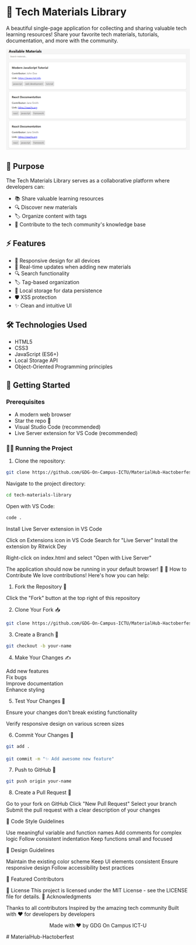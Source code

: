 # 🚀 Tech Materials Library

A beautiful single-page application for collecting and sharing valuable tech learning resources! Share your favorite tech materials, tutorials, documentation, and more with the community.

![Tech Materials Library]({295A63BA-5192-4BF7-B0B4-32F8D9A4C4B5}.png)
## 🎯 Purpose

The Tech Materials Library serves as a collaborative platform where developers can:
- 📚 Share valuable learning resources
- 🔍 Discover new materials
- 🏷️ Organize content with tags
- 🤝 Contribute to the tech community's knowledge base

## ⚡ Features

- 📱 Responsive design for all devices
- 🔄 Real-time updates when adding new materials
- 🔍 Search functionality
- 🏷️ Tag-based organization
- 💾 Local storage for data persistence
- 🛡️ XSS protection
- ✨ Clean and intuitive UI

## 🛠️ Technologies Used

- HTML5
- CSS3
- JavaScript (ES6+)
- Local Storage API
- Object-Oriented Programming principles

## 🚀 Getting Started

### Prerequisites

- A modern web browser
- Star the repo 🌟
- Visual Studio Code (recommended)
- Live Server extension for VS Code (recommended)

### 🏃‍♂️ Running the Project

1. Clone the repository:
```bash
git clone https://github.com/GDG-On-Campus-ICTU/MaterialHub-Hactoberfest.git
```
Navigate to the project directory:
```bash
cd tech-materials-library
```
Open with VS Code:
```bash
code .
```
Install Live Server extension in VS Code

Click on Extensions icon in VS Code
Search for "Live Server"
Install the extension by Ritwick Dey


Right-click on index.html and select "Open with Live Server"

The application should now be running in your default browser! 🎉
🤝 How to Contribute
We love contributions! Here's how you can help:
1. Fork the Repository 🍴

Click the "Fork" button at the top right of this repository

2. Clone Your Fork 📥
```bash
git clone https://github.com/GDG-On-Campus-ICTU/MaterialHub-Hactoberfest.git
```
3. Create a Branch 🌿
```bash 
git checkout -b your-name
```
4. Make Your Changes ✍️

Add new features    
Fix bugs   
Improve documentation   
Enhance styling   

5. Test Your Changes 🧪

Ensure your changes don't break existing functionality
 
Verify responsive design on various screen sizes

6. Commit Your Changes 💾
```bash
git add .

git commit -m "✨ Add awesome new feature"
```
7. Push to GitHub 🚀
```bash
git push origin your-name
```
8. Create a Pull Request 🎯

Go to your fork on GitHub
Click "New Pull Request"
Select your branch
Submit the pull request with a clear description of your changes

📜 Code Style Guidelines

Use meaningful variable and function names
Add comments for complex logic
Follow consistent indentation
Keep functions small and focused 

🎨 Design Guidelines

Maintain the existing color scheme
Keep UI elements consistent
Ensure responsive design
Follow accessibility best practices

🌟 Featured Contributors
 
📄 License
This project is licensed under the MIT License - see the LICENSE file for details.
🙏 Acknowledgments

Thanks to all contributors
Inspired by the amazing tech community
Built with ❤️ for developers by developers


<p align="center">
Made with ❤️ by GDG On Campus ICT-U
</p># MaterialHub-Hactoberfest
